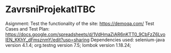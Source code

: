 # ZavrsniProjekatITBC
Asignment: Test the functionality of the site: https://demoqa.com/
Test Cases and Test Plan: https://docs.google.com/spreadsheets/d/1VdHmaZiAR6nKTT0_9CbFzZ6LvolEN_KKhY_dFmsznmY/edit?usp=sharing
Dependencies used: selenium-java version 4.1.4; org.testng version 7.5; lombok version 1.18.24; 

